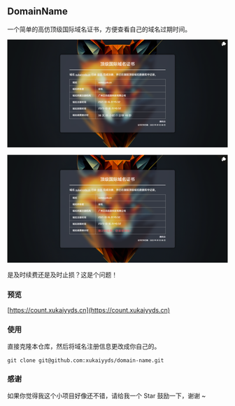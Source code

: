 ## DomainName

一个简单的高仿顶级国际域名证书，方便查看自己的域名过期时间。

![域名到期前](./img/demo-img1.png)

![域名到期后](./img/demo-img2.png)

是及时续费还是及时止损？这是个问题！

### 预览

[https://count.xukaiyyds.cn](https://count.xukaiyyds.cn)

### 使用

直接克隆本仓库，然后将域名注册信息更改成你自己的。

```
git clone git@github.com:xukaiyyds/domain-name.git
```

### 感谢

如果你觉得我这个小项目好像还不错，请给我一个 Star 鼓励一下，谢谢 ~